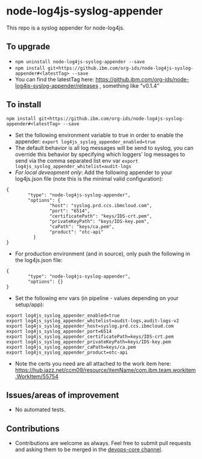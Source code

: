 # node-log4js-syslog-appender
This repo is a syslog appender for node-log4js.


## To upgrade
- `npm uninstall node-log4js-syslog-appender --save`
- `npm install git+https://github.ibm.com/org-ids/node-log4js-syslog-appender#<latestTag> --save`
- You can find the latestTag here: https://github.ibm.com/org-ids/node-log4js-syslog-appender/releases , something like "v0.1.4"

## To install
`npm install git+https://github.ibm.com/org-ids/node-log4js-syslog-appender#<latestTag> --save`
- Set the following environment variable to true in order to enable the appender: `export log4js_syslog_appender_enabled=true`
- The default behavior is all log messages will be send to syslog, you can override this behavior by
specifying which loggers' log messages to send via the comma separated list env var `export log4js_syslog_appender_whitelist=audit-logs`
- *For local deveopment only*: Add the following appender to your log4js.json file (note this is the minimal valid configuration):
```
{
        "type": "node-log4js-syslog-appender",
        "options": {
                "host": "syslog.prd.ccs.ibmcloud.com",
                "port": "6514",
                "certificatePath": "keys/IDS-crt.pem",
                "privateKeyPath": "keys/IDS-key.pem",
                "caPath": "keys/ca.pem",
                "product": "otc-api"
          }
}
```
- For production environment (and in source), only push the following in the log4js.json file:
```
{
        "type": "node-log4js-syslog-appender",
        "options": {}
}
```
- Set the following env vars (in pipeline - values depending on your setup/app):
```
export log4js_syslog_appender_enabled=true
export log4js_syslog_appender_whitelist=audit-logs,audit-logs-v2
export log4js_syslog_appender_host=syslog.prd.ccs.ibmcloud.com
export log4js_syslog_appender_port=6514
export log4js_syslog_appender_certificatePath=keys/IDS-crt.pem
export log4js_syslog_appender_privateKeyPath=keys/IDS-key.pem
export log4js_syslog_appender_caPath=keys/ca.pem
export log4js_syslog_appender_product=otc-api
```
- Note the certs you need are all attached to the work item here: https://hub.jazz.net/ccm09/resource/itemName/com.ibm.team.workitem.WorkItem/55754

## Issues/areas of improvement
- No automated tests.

## Contributions
- Contributions are welcome as always. Feel free to submit pull requests and asking them to be merged in the [devops-core channel](https://cloudplatform.slack.com/messages/devops-core).
